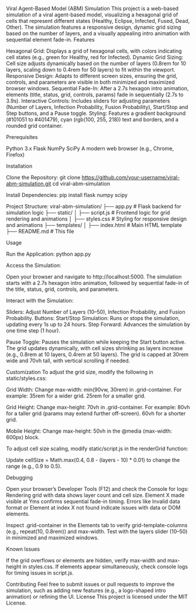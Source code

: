 Viral Agent-Based Model (ABM) Simulation
This project is a web-based simulation of a viral agent-based model, visualizing a hexagonal grid of cells that represent different states (Healthy, Eclipse, Infected, Fused, Dead, Other). The simulation features a responsive design, dynamic grid sizing based on the number of layers, and a visually appealing intro animation with sequential element fade-in.
Features

Hexagonal Grid: Displays a grid of hexagonal cells, with colors indicating cell states (e.g., green for Healthy, red for Infected).
Dynamic Grid Sizing: Cell size adjusts dynamically based on the number of layers (0.8rem for 10 layers, scaling down to 0.4rem for 50 layers) to fit within the viewport.
Responsive Design: Adapts to different screen sizes, ensuring the grid, controls, and parameters are visible in both minimized and maximized browser windows.
Sequential Fade-In: After a 2.7s hexagon intro animation, elements (title, status, grid, controls, params) fade in sequentially (2.7s to 3.9s).
Interactive Controls: Includes sliders for adjusting parameters (Number of Layers, Infection Probability, Fusion Probability), Start/Stop and Step buttons, and a Pause toggle.
Styling: Features a gradient background (#101051 to #401479), cyan (rgb(100, 255, 218)) text and borders, and a rounded grid container.

Prerequisites

Python 3.x
Flask
NumPy
SciPy
A modern web browser (e.g., Chrome, Firefox)

Installation

Clone the Repository:
git clone https://github.com/your-username/viral-abm-simulation.git
cd viral-abm-simulation


Install Dependencies:
pip install flask numpy scipy


Project Structure:
viral-abm-simulation/
├── app.py              # Flask backend for simulation logic
├── static/
│   ├── script.js       # Frontend logic for grid rendering and animations
│   ├── styles.css      # Styling for responsive design and animations
├── templates/
│   ├── index.html      # Main HTML template
├── README.md           # This file



Usage

Run the Application:
python app.py


Access the Simulation:

Open your browser and navigate to http://localhost:5000.
The simulation starts with a 2.7s hexagon intro animation, followed by sequential fade-in of the title, status, grid, controls, and parameters.


Interact with the Simulation:

Sliders: Adjust Number of Layers (10–50), Infection Probability, and Fusion Probability.
Buttons:
Start/Stop Simulation: Runs or stops the simulation, updating every 1s up to 24 hours.
Step Forward: Advances the simulation by one time step (1 hour).


Pause Toggle: Pauses the simulation while keeping the Start button active.
The grid updates dynamically, with cell sizes shrinking as layers increase (e.g., 0.8rem at 10 layers, 0.4rem at 50 layers).
The grid is capped at 30rem wide and 70vh tall, with vertical scrolling if needed.



Customization
To adjust the grid size, modify the following in static/styles.css:

Grid Width: Change max-width: min(90vw, 30rem) in .grid-container. For example:
35rem for a wider grid.
25rem for a smaller grid.


Grid Height: Change max-height: 70vh in .grid-container. For example:
80vh for a taller grid (params may extend further off-screen).
60vh for a shorter grid.


Mobile Height: Change max-height: 50vh in the @media (max-width: 600px) block.

To adjust cell size scaling, modify static/script.js in the renderGrid function:

Update cellSize = Math.max(0.4, 0.8 - (layers - 10) * 0.01) to change the range (e.g., 0.9 to 0.5).

Debugging

Open your browser’s Developer Tools (F12) and check the Console for logs:
Rendering grid with data shows layer count and cell size.
Element X made visible at Yms confirms sequential fade-in timing.
Errors like Invalid data format or Element at index X not found indicate issues with data or DOM elements.


Inspect .grid-container in the Elements tab to verify grid-template-columns (e.g., repeat(10, 0.8rem)) and max-width.
Test with the layers slider (10–50) in minimized and maximized windows.

Known Issues

If the grid overflows or elements are hidden, verify max-width and max-height in styles.css.
If elements appear simultaneously, check console logs for timing issues in script.js.

Contributing
Feel free to submit issues or pull requests to improve the simulation, such as adding new features (e.g., a logo-shaped intro animation) or refining the UI.
License
This project is licensed under the MIT License.